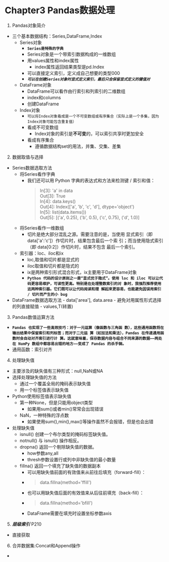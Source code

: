 # Chapter3 Pandas数据处理
1. Pandas对象简介
+ 三个基本数据结构：Series,DataFrame,Index
    - Series对象
        + **`Series是特殊的字典`** 
        + Series对象是一个带索引数据构成的一维数组
        + 用values属性和index属性
            - index属性返回结果类型是pd.Index
        + 可以直接定义索引，定义成自己想要的类型000 
        + ***`可以在创建Series对象时显式定义索引，最后只会保留显式定义的键值对`***
    - DataFrame对象
        + DataFrame可以看作由行索引和列索引的二维数组
        + index和columns
        + 创建DataFrame
    - Index对象
        + `可以将Index对象看成是一个不可变数组或有序集合（实际上是一个多集，因为Index对象可能包含重复值）`
        + 看成不可变数组 
            - Index对象的索引是**不可变**的，可以索引共享时更加安全
        + 看成有序集合
            - 遵循数据结构set的用法，并集、交集、差集

2. 数据取值与选择
+ Series数据选取方法  
    - 将Series看作字典
        +   我们还可以用 Python 字典的表达式和方法来检测键 / 索引和值：
            >   In[3]: 'a' in data      
                Out[3]: True        
                In[4]: data.keys()      
                Out[4]: Index(['a', 'b', 'c', 'd'], dtype='object')         
                In[5]: list(data.items())       
                Out[5]: [('a', 0.25), ('b', 0.5), ('c', 0.75), ('d', 1.0)]      
    - 将Series看作一维数组
        + 切片是绝大部分混乱之源。需要注意的是，当使用 显式索引（即 data['a':'c']）作切片时，结果包含最后一个索 引；而当使用隐式索引（即 data[0:2]）作切片时，结果不包含 最后一个索引。
    - 索引器：loc、iloc和ix
        + loc,取值和切片都是显式的
        + iloc取值和切片都是隐式的
        + ix是两种索引形式混合形式，ix主要用于DataFrame对象
        + **`Python 代码的设计原则之一是“显式优于隐式”。使用 loc 和 iloc 可以让代码更容易维护，可读性更高。特别是在处理整数索引的对 象时，我强烈推荐使用这两种索引器。它们既可以让代码阅读和理 解起来更容易，也能避免因误用索引 / 切片而产生的小 bug`**
+ DataFrame数据选取方法
        - data['area'], data.area
        - 避免对用属性形式选择的列直接赋值
        - values,T(转置) 

3. Pandas数值运算方法
+ **`Pandas 也实现了一些高效技巧：对于一元运算（像函数与三角函 数），这些通用函数将在输出结果中保留索引和列标签；而对于二元运 算（如加法和乘法），Pandas 在传递通用函数时会自动对齐索引进行计 算。这就意味着，保存数据内容与组合不同来源的数据——两处在 NumPy 数组中都容易出错的地方——变成了 Pandas 的杀手锏。`**
+ 通用函数：索引对齐

4. 处理缺失值
+ 主要涉及的缺失值有三种形式：null,NaN或NA
+ 选择处理缺失值的方法
    - 通过一个覆盖全局的掩码表示缺失值
    - 用一个标签值表示缺失值
+ Python使用标签值表示缺失值
    - 第一种None，但是只能用object类型
        + 如果用sum()或者min()常常会出现错误
    - NaN，一种特殊的浮点数
        + 如果使用sum(),min(),max()等操作虽然不会报错，但是也会出错  
+ 处理缺失值
    - isnull()  创建一个布尔类型的掩码标签缺失值。
    - notnull() 与 isnull() 操作相反。 
    - dropna()  返回一个剔除缺失值的数据。
        + how参数any,all
        + thresh参数设置行或列中非缺失值的最小数量 
    - fillna()  返回一个填充了缺失值的数据副本
        + 可以用缺失值前面的有效值来从前往后填充（forward-fill）：
        + > data.fillna(method='ffill')
        + 也可以用缺失值后面的有效值来从后往前填充（back-fill）：
        + > data.fillna(method='bfill')
        + DataFrame需要在填充时设置坐标参数axis

5. ***层级索引*** P210
+ 直接获取


6. 合并数据集:Concat和Append操作
+ 
